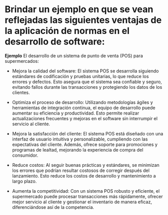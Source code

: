 # Brindar un ejemplo en que se vean reflejadas las siguientes ventajas de la aplicación de normas en el desarrollo de software:

**Ejemplo** El desarrollo de un sistema de punto de venta (POS) para supermercados:

* Mejora la calidad del software: El sistema POS se desarrolla siguiendo estándares de codificación y pruebas unitarias, lo que reduce los errores y defectos. Esto asegura que el sistema sea confiable y seguro, evitando fallos durante las transacciones y protegiendo los datos de los clientes.

* Optimiza el proceso de desarrollo: Utilizando metodologías ágiles y herramientas de integración continua, el equipo de desarrollo puede aumentar su eficiencia y productividad. Esto permite realizar actualizaciones frecuentes y mejoras en el software sin interrumpir el servicio al cliente.

* Mejora la satisfacción del cliente: El sistema POS está diseñado con una interfaz de usuario intuitiva y personalizable, cumpliendo con las expectativas del cliente. Además, ofrece soporte para promociones y programas de lealtad, mejorando la experiencia de compra del consumidor.

* Reduce costos: Al seguir buenas prácticas y estándares, se minimizan los errores que podrían resultar costosos de corregir después del lanzamiento. Esto reduce los costos de desarrollo y mantenimiento a largo plazo.

* Aumenta la competitividad: Con un sistema POS robusto y eficiente, el supermercado puede procesar transacciones más rápidamente, ofrecer mejor servicio al cliente y gestionar el inventario de manera eficaz, diferenciándose así de la competencia.